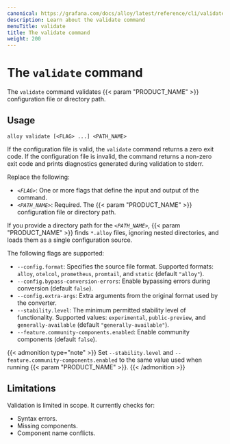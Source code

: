```yaml
---
canonical: https://grafana.com/docs/alloy/latest/reference/cli/validate/
description: Learn about the validate command
menuTitle: validate
title: The validate command
weight: 200
---
```


# The `validate` command

The `validate` command validates {{< param "PRODUCT_NAME" >}} configuration file or directory path.

## Usage

```shell
alloy validate [<FLAG> ...] <PATH_NAME>
```

If the configuration file is valid, the `validate` command returns a zero exit code.
If the configuration file is invalid, the command  returns a non-zero exit code and prints diagnostics generated during validation to stderr.

Replace the following:

* _`<FLAG>`_: One or more flags that define the input and output of the command.
* _`<PATH_NAME>`_: Required. The {{< param "PRODUCT_NAME" >}} configuration file or directory path.

If you provide a directory path for  the _`<PATH_NAME>`_, {{< param "PRODUCT_NAME" >}} finds `*.alloy` files, ignoring nested directories, and loads them as a single configuration source.

The following flags are supported:

* `--config.format`: Specifies the source file format. Supported formats: `alloy`, `otelcol`, `prometheus`, `promtail`, and `static` (default `"alloy"`).
* `--config.bypass-conversion-errors`: Enable bypassing errors during conversion (default `false`).
* `--config.extra-args`: Extra arguments from the original format used by the converter.
* `--stability.level`: The minimum permitted stability level of functionality. Supported values: `experimental`, `public-preview`, and `generally-available` (default `"generally-available"`).
* `--feature.community-components.enabled`: Enable community components (default `false`).

{{< admonition type="note" >}}
Set `--stability.level` and `--feature.community-components.enabled` to the same value used when running {{< param "PRODUCT_NAME" >}}.
{{< /admonition >}}


## Limitations

Validation is limited in scope. It currently checks for:

* Syntax errors.
* Missing components.
* Component name conflicts.
